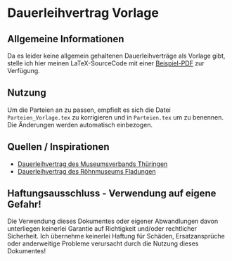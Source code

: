 # Dauerleihvertrag Vorlage

## Allgemeine Informationen
Da es leider keine allgemein gehaltenen Dauerleihverträge als Vorlage gibt, stelle ich hier meinen LaTeX-SourceCode mit einer [Beispiel-PDF](https://github.com/PedPEx/Dauerleihvertrag-Vorlage/blob/master/Dauerleihvertrag_Beispiel.pdf) zur Verfügung. 

## Nutzung
Um die Parteien an zu passen, empfielt es sich die Datei `Parteien_Vorlage.tex` zu korrigieren und in `Parteien.tex` um zu benennen. Die Änderungen werden automatisch einbezogen.

## Quellen / Inspirationen
- [Dauerleihvertrag des Museumsverbands Thüringen](https://museumsverband-thueringen.de/wp-content/uploads/2021/11/Muster-Dauerleihvertrag.rtf)
- [Dauerleihvertrag des Röhnmuseums Fladungen](http://www.rhoenmuseum.mydcpro.de/fileServer/RHOENMUSEUM/1098/17292/Dauerleihvertrag_Rhoenmuseum.pdf)

## Haftungsausschluss - Verwendung auf eigene Gefahr!
Die Verwendung dieses Dokumentes oder eigener Abwandlungen davon unterliegen keinerlei Garantie auf Richtigkeit und/oder rechtlicher Sicherheit. Ich übernehme keinerlei Haftung für Schäden, Ersatzansprüche oder anderweitige Probleme verursacht durch die Nutzung dieses Dokumentes!